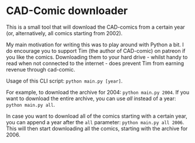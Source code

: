 CAD-Comic downloader
=====

This is a small tool that will download the CAD-comics from a certain year (or, alternatively, all comics starting from 2002).

My main motivation for writing this was to play around with Python a bit. I do encourage you to support Tim (the author of CAD-comic) on patreon if you like the comics. Downloading them to your hard drive - whilst handy to read when not connected to the internet - does prevent Tim from earning revenue through cad-comic.


Usage of this CLI script: `python main.py [year]`.

For example, to download the archive for 2004: `python main.py 2004`.
If you want to download the entire archive, you can use _all_ instead of a year: `python main.py all`.

In case you want to download all of the comics starting with a certain year, you can append a year after the `all` parameter: `python main.py all 2006`. This will then start downloading all the comics, starting with the archive for 2006.